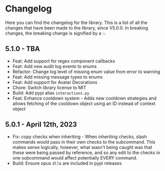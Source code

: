 # Changelog

Here you can find the changelog for the library. This is a list of all the changes that have been made to the library, since V5.0.0.
In breaking changes, the breaking change is signified by a `💥`

## 5.1.0 - TBA
- Feat: Add support for regex component callbacks
- Feat: Add new audit log events to enums
- Refactor: Change log level of missing enum value from error to warning
- Feat: Add missing message types to enums
- Feat: Add support for Avatar Decorations
- Chore: Switch library license to MIT
- Build: Add pypi alias `interactions.py`
- Feat: Enhance cooldown system
      - Adds new cooldown strategies and allows fetching of the cooldown object using an ID instead of context object

## 5.0.1 - April 12th, 2023
- Fix: copy checks when inheriting
      - When inheriting checks, slash commands would pass in their own checks to the subcommand. This makes sense logically, however, what wasn't being caught was that these were being passed by reference, and so any edit to the checks in one subcommand would affect potentially EVERY command.
- Build: Ensure opus `dll`s are included in pypi releases
